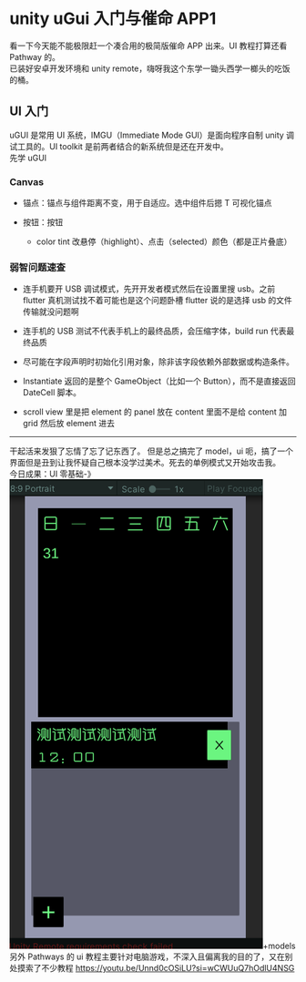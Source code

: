# unity uGui 入门与催命 APP1

看一下今天能不能极限赶一个凑合用的极简版催命 APP 出来。UI 教程打算还看 Pathway 的。  
已装好安卓开发环境和 unity remote，嗨呀我这个东学一锄头西学一榔头的吃饭的桶。

## UI 入门

uGUI 是常用 UI 系统，IMGU（Immediate Mode GUI）是面向程序自制 unity 调试工具的。UI toolkit 是前两者结合的新系统但是还在开发中。  
先学 uGUI

### Canvas

- 锚点：锚点与组件距离不变，用于自适应。选中组件后摁 T 可视化锚点
- 按钮：按钮

  - color tint 改悬停（highlight）、点击（selected）颜色（都是正片叠底）

### 弱智问题速查

- 连手机要开 USB 调试模式，先开开发者模式然后在设置里搜 usb。之前 flutter 真机测试找不着可能也是这个问题卧槽 flutter 说的是选择 usb 的文件传输就没问题啊
- 连手机的 USB 测试不代表手机上的最终品质，会压缩字体，build run 代表最终品质

- 尽可能在字段声明时初始化引用对象，除非该字段依赖外部数据或构造条件。

- Instantiate 返回的是整个 GameObject（比如一个 Button），而不是直接返回 DateCell 脚本。

- scroll view 里是把 element 的 panel 放在 content 里面不是给 content 加 grid 然后放 element 进去

---

干起活来发狠了忘情了忘了记东西了。
但是总之搞完了 model，ui 呃，搞了一个界面但是丑到让我怀疑自己根本没学过美术。死去的单例模式又开始攻击我。  
今日成果：UI 零基础-》![](./截图/屏幕截图%202025-07-09%20233537.png)+models  
另外 Pathways 的 ui 教程主要针对电脑游戏，不深入且偏离我的目的了，又在别处摸索了不少教程
https://youtu.be/Unnd0cOSiLU?si=wCWUuQ7hOdlU4NSG
